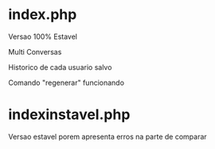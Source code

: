 <h1>index.php</h1>
<p>Versao 100% Estavel</p>
<p>Multi Conversas</p>
<p>Historico de cada usuario salvo</p>
<P>Comando "regenerar" funcionando</P>

<h1>indexinstavel.php</h1>
<p>Versao estavel porem apresenta erros na parte de comparar</p>
